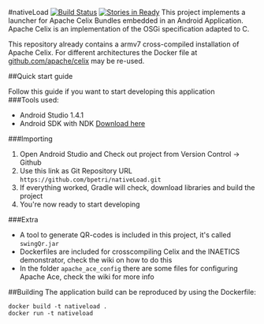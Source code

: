 #nativeLoad [![Build Status](https://travis-ci.org/bpetri/nativeLoad.svg?branch=master)](https://travis-ci.org/bpetri/nativeLoad) [![Stories in Ready](https://badge.waffle.io/bpetri/nativeLoad.png?label=ready&title=Ready)](https://waffle.io/bpetri/nativeLoad)
This project implements a launcher for Apache Celix Bundles embedded in an Android Application. Apache Celix is an implementation of the OSGi specification adapted to C. 

This repository already contains a armv7 cross-compiled installation of Apache Celix. For different architectures the Docker file at [github.com/apache/celix](https://github.com/apache/celix/tree/feature/CELIX-247_android_support) may be re-used.

##Quick start guide

Follow this guide if you want to start developing this application  
###Tools used:
- Android Studio 1.4.1  
- Android SDK with NDK [Download here](https://developer.android.com/sdk/index.html#Other)

###Importing 
1. Open Android Studio and Check out project from Version Control -> Github
2. Use this link as Git Repository URL `https://github.com/bpetri/nativeLoad.git`
3. If everything worked, Gradle will check, download libraries and build the project
4. You're now ready to start developing

###Extra
- A tool to generate QR-codes is included in this project, it's called `swingQr.jar`
- Dockerfiles are included for crosscompiling Celix and the INAETICS demonstrator, check the wiki on how to do this
- In the folder `apache_ace_config` there are some files for configuring Apache Ace, check the wiki for more info

##Building
The application build can be reproduced by using the Dockerfile:
```
docker build -t nativeload .
docker run -t nativeload
```

